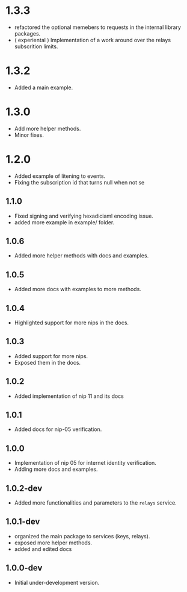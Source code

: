 # 1.3.3

- refactored the optional memebers to requests in the internal library packages.
- ( experiental ) Implementation of a work around over the relays subscrition limits.

# 1.3.2

- Added a main example.

# 1.3.0

- Add more helper methods.
- Minor fixes.

# 1.2.0

- Added example of litening to events.
- Fixing the subscription id that turns null when not se

## 1.1.0

- Fixed signing and verifying hexadiciaml encoding issue.
- added more example in example/ folder.

## 1.0.6

- Added more helper methods with docs and examples.

## 1.0.5

- Added more docs with examples to more methods.

## 1.0.4

- Highlighted support for more nips in the docs.

## 1.0.3

- Added support for more nips.
- Exposed them in the docs.

## 1.0.2

- Added implementation of nip 11 and its docs

## 1.0.1

- Added docs for nip-05 verification.

## 1.0.0

- Implementation of nip 05 for internet identity verification.
- Adding more docs and examples.

## 1.0.2-dev

- Added more functionalities and parameters to the `relays` service.

## 1.0.1-dev

- organized the main package to services (keys, relays).
- exposed more helper methods.
- added and edited docs

## 1.0.0-dev

- Initial under-development version.
